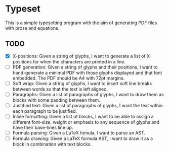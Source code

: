 # Typeset

This is a simple typesetting program with the aim of generating PDF files with prose and equations.

## TODO

- [x] X-positions: Given a string of glyphs, I want to generate a list of X-positions for when the characters are printed in a line.
- [ ] PDF generation: Given a string of glyphs and their positions, I want to hand-generate a minimal PDF with those glyphs displayed and that font embedded. The PDF should be A4 with 72pt margins.
- [ ] Soft wrap: Given a string of glyphs, I want to insert soft line breaks between words so that the text is left aligned.
- [ ] Paragraphs: Given a list of paragraphs of glyphs, I want to draw them as blocks with some padding between them.
- [ ] Justified text: Given a list of paragraphs of glyphs, I want the text within each paragraph to be justified.
- [ ] Inline formatting: Given a list of blocks, I want to be able to assign a different font-size, weight or emphasis to any sequence of glyphs and have their base-lines line up.
- [ ] Formula parsing: Given a LaTeX fomula, I want to parse an AST.
- [ ] Formula drawing: Given a LaTeX formula AST, I want to draw it as a block in combination with text blocks.
